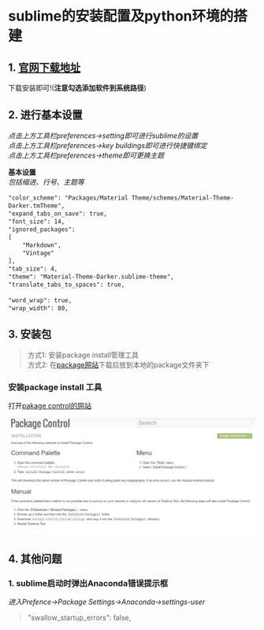 # sublime的安装配置及python环境的搭建

<!-- ## sublime text 3的安装 -->
## 1. [官网下载地址](https://www.sublimetext.com/3)
下载安装即可!(**注意勾选添加软件到系统路径**)
## 2. 进行基本设置
*点击上方工具栏preferences->setting即可进行sublime的设置<br>
点击上方工具栏preferences->key buildings即可进行快捷键绑定<br>
点击上方工具栏preferences->theme即可更换主题<br>*

**基本设置**<br>
*包括缩进、行号、主题等*
```   
"color_scheme": "Packages/Material Theme/schemes/Material-Theme-Darker.tmTheme",
"expand_tabs_on_save": true,
"font_size": 14,
"ignored_packages":
[
    "Markdown",
    "Vintage"
],
"tab_size": 4,
"theme": "Material-Theme-Darker.sublime-theme",
"translate_tabs_to_spaces": true,

"word_wrap": true,
"wrap_width": 80,
```

## 3. 安装包
> 方式1: 安装package install管理工具<br>
> 方式2: 在[package网站](https://packagecontrol.io/)下载后放到本地的package文件夹下

### 安装package install 工具
打开[pakage control的网站](https://packagecontrol.io/installation)

![avatar](./imag/Package_install.PNG)

## 4. 其他问题
### 1. sublime启动时弹出Anaconda错误提示框
*进入Prefence->Package Settings->Anaconda->settings-user*
>"swallow_startup_errors": false,



